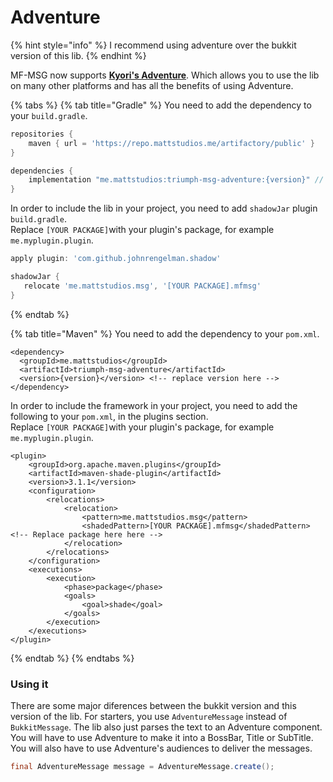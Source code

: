 # Adventure

{% hint style="info" %}
I recommend using adventure over the bukkit version of this lib.
{% endhint %}

MF-MSG now supports [**Kyori's Adventure**](https://github.com/KyoriPowered/adventure). Which allows you to use the lib on many other platforms and has all the benefits of using Adventure.

{% tabs %}
{% tab title="Gradle" %}
You need to add the dependency to your `build.gradle`.

```groovy
repositories {
    maven { url = 'https://repo.mattstudios.me/artifactory/public' }
}

dependencies {
    implementation "me.mattstudios:triumph-msg-adventure:{version}" // Replace version here 
}
```

In order to include the lib in your project, you need to add `shadowJar` plugin `build.gradle`.  
Replace `[YOUR PACKAGE]`with your plugin's package, for example `me.myplugin.plugin`.

```groovy
apply plugin: 'com.github.johnrengelman.shadow'

shadowJar {
   relocate 'me.mattstudios.msg', '[YOUR PACKAGE].mfmsg'
}
```
{% endtab %}

{% tab title="Maven" %}
You need to add the dependency to your `pom.xml`.

```markup
<dependency>
  <groupId>me.mattstudios</groupId>
  <artifactId>triumph-msg-adventure</artifactId>
  <version>{version}</version> <!-- replace version here -->
</dependency>
```

In order to include the framework in your project, you need to add the following to your `pom.xml`, in the plugins section.  
Replace `[YOUR PACKAGE]`with your plugin's package, for example `me.myplugin.plugin`.

```markup
<plugin>
    <groupId>org.apache.maven.plugins</groupId>
    <artifactId>maven-shade-plugin</artifactId>
    <version>3.1.1</version>
    <configuration>
        <relocations>
            <relocation>
                <pattern>me.mattstudios.msg</pattern>
                <shadedPattern>[YOUR PACKAGE].mfmsg</shadedPattern> <!-- Replace package here here -->
            </relocation>
        </relocations>
    </configuration>
    <executions>
        <execution>
            <phase>package</phase>
            <goals>
                <goal>shade</goal>
            </goals>
        </execution>
    </executions>
</plugin>
```
{% endtab %}
{% endtabs %}

### Using it

There are some major diferences between the bukkit version and this version of the lib.
For starters, you use `AdventureMessage` instead of `BukkitMessage`.
The lib also just parses the text to an Adventure component. You will have to use Adventure to make it into a BossBar, Title or SubTitle. You will also have to use Adventure's audiences to deliver the messages.

```java
final AdventureMessage message = AdventureMessage.create();
```



